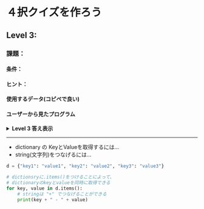 # ４択クイズを作ろう

## Level 3:

### 課題：


#### 条件：

#### ヒント：


#### 使用するデータ(コピペで良い)


#### ユーザーから見たプログラム

<details>

<summary> <b> Level 3 答え表示 </b> </summary>

<p>

```python

```

</p>
</details>

---




* dictionary の KeyとValueを取得するには...
* string(文字列)をつなげるには...
```python
d = {"key1": "value1", "key2": "value2", "key3": "value3"}

# dictionsryに.items()をつけることによって、
# dictionaryのkeyとvalueを同時に取得できる
for key, value in d.items():
    # stringは "+" でつなげることができる
    print(key + " - " + value)

```